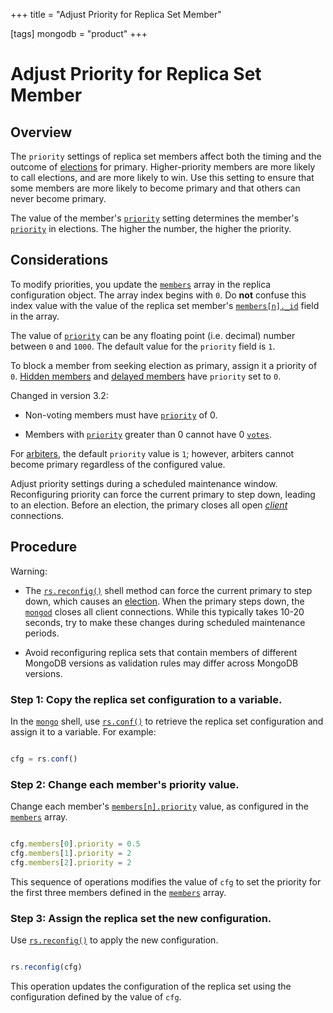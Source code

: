 +++
title = "Adjust Priority for Replica Set Member"

[tags]
mongodb = "product"
+++

# Adjust Priority for Replica Set Member


## Overview

The ``priority`` settings of replica set members affect both the timing
and the outcome of [elections](https://docs.mongodb.com/manual/core/replica-set-elections) for
primary. Higher-priority members are more likely to call elections, and
are more likely to win. Use this setting to ensure that some members are
more likely to become primary and that others can never become primary.

The value of the member's
[``priority``](https://docs.mongodb.com/manual/reference/replica-configuration/#rsconf.members[n].priority) setting determines the
member's [``priority``](https://docs.mongodb.com/manual/reference/replica-configuration/#rsconf.members[n].priority) in elections. The higher the number,
the higher the priority.


## Considerations

To modify priorities, you update the [``members``](https://docs.mongodb.com/manual/reference/replica-configuration/#rsconf.members)
array in the replica configuration object. The array index begins with
``0``. Do **not** confuse this index value with the value of the replica
set member's [``members[n]._id``](https://docs.mongodb.com/manual/reference/replica-configuration/#rsconf.members[n]._id) field in the
array.

The value of [``priority``](https://docs.mongodb.com/manual/reference/replica-configuration/#rsconf.members[n].priority) can be any
floating point (i.e. decimal) number between ``0`` and ``1000``. The
default value for the ``priority`` field is ``1``.

To block a member from seeking election as primary, assign it a priority
of ``0``. [Hidden members](https://docs.mongodb.com/manual/core/replica-set-hidden-member/#replica-set-hidden-members) and
[delayed members](https://docs.mongodb.com/manual/core/replica-set-delayed-member/#replica-set-delayed-members) have
``priority`` set to ``0``.

Changed in version 3.2:

* Non-voting members must have [``priority``](https://docs.mongodb.com/manual/reference/replica-configuration/#rsconf.members[n].priority) of 0.

* Members with [``priority``](https://docs.mongodb.com/manual/reference/replica-configuration/#rsconf.members[n].priority) greater than 0 cannot have 0 [``votes``](https://docs.mongodb.com/manual/reference/replica-configuration/#rsconf.members[n].votes).

For [arbiters](https://docs.mongodb.com/manual/core/replica-set-arbiter), the default
``priority`` value is ``1``; however, arbiters cannot
become primary regardless of the configured value.

Adjust priority settings during a scheduled maintenance window.
Reconfiguring priority can force the current primary to step down,
leading to an election. Before an election, the primary closes all open
[*client*](https://docs.mongodb.com/manual/reference/glossary/#term-client) connections.


## Procedure

Warning:

  * The [``rs.reconfig()``](https://docs.mongodb.com/manual/reference/method/rs.reconfig/#rs.reconfig) shell method can force the current primary to step down, which causes an [election](https://docs.mongodb.com/manual/core/replica-set-elections/#replica-set-elections). When the primary steps down, the [``mongod``](https://docs.mongodb.com/manual/reference/program/mongod/#bin.mongod) closes all client connections. While this typically takes 10-20 seconds, try to make these changes during scheduled maintenance periods.

  * Avoid reconfiguring replica sets that contain members of different MongoDB versions as validation rules may differ across MongoDB versions.


### Step 1: Copy the replica set configuration to a variable.

In the [``mongo``](https://docs.mongodb.com/manual/reference/program/mongo/#bin.mongo) shell, use [``rs.conf()``](https://docs.mongodb.com/manual/reference/method/rs.conf/#rs.conf) to retrieve
the replica set configuration and assign it to a variable. For
example:

```javascript

cfg = rs.conf()

```


### Step 2: Change each member's priority value.

Change each member's [``members[n].priority``](https://docs.mongodb.com/manual/reference/replica-configuration/#rsconf.members[n].priority)
value, as configured in the [``members``](https://docs.mongodb.com/manual/reference/replica-configuration/#rsconf.members)
array.

```javascript

cfg.members[0].priority = 0.5
cfg.members[1].priority = 2
cfg.members[2].priority = 2

```

This sequence of operations modifies the value of ``cfg`` to set the
priority for the first three members defined in the
[``members``](https://docs.mongodb.com/manual/reference/replica-configuration/#rsconf.members) array.


### Step 3: Assign the replica set the new configuration.

Use [``rs.reconfig()``](https://docs.mongodb.com/manual/reference/method/rs.reconfig/#rs.reconfig) to apply the new configuration.

```javascript

rs.reconfig(cfg)

```

This operation updates the configuration of the replica set using
the configuration defined by the value of ``cfg``.
